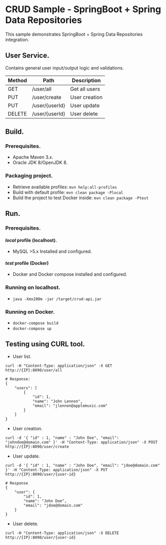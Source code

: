 # CRUD Sample - SpringBoot + Spring Data Repositories

This sample demonstrates SpringBoot + Spring Data Repositories integration.

## User Service.
Contains general user input/output logic and validations.

Method	| Path	| Description	
------------- | ------------------------- | ------------- |
GET	| /user/all	| Get all users	|
PUT	| /user/create	| User creation |
PUT	| /user/{userId}	| User update	|
DELETE	| /user/{userId}	| User delete	|

## Build.

### Prerequisites.
* Apache Maven 3.x.
* Oracle JDK 8/OpenJDK 8.

### Packaging project.
* Retrieve available profiles: `mvn help:all-profiles`
* Build with default profile: `mvn clean package -Plocal`
* Build the project to test Docker inside: `mvn clean package -Ptest`

## Run.

### Prerequisites.
#### *local* profile (localhost).
* MySQL >5.x Installed and configured.

#### *test* profile (Docker)
* Docker and Docker compose installed and configured.

### Running on localhost.
* `java -Xmx200m -jar /target/crud-api.jar`

### Running on Docker.
* `docker-compose build`
* `docker-compose up`

## Testing using CURL tool.
* User list.
```
curl -H "Content-Type: application/json" -X GET http://{IP}:8090/user/all

# Response:
{
    "users": [
        {
            "id": 1,
            "name": "John Lennon",
            "email": "jlennon@applemusic.com"
        }
    ]
}
```

* User creation.
```
curl -d '{ "id" : 1, "name" : "John Doe", "email": "johndoe@domain.com" }' -H "Content-Type: application/json" -X POST http://{IP}:8090/user/create
```

* User update.
```
curl -d '{ "id" : 1, "name" : "John Doe", "email": "jdoe@domain.com" }' -H "Content-Type: application/json" -X PUT http://{IP}:8090/user/{user-id}

# Response
{
    "user": {
        "id": 1,
        "name": "John Doe",
        "email": "jdoe@domain.com"
    }
}
```

* User delete.
```
curl -H "Content-Type: application/json" -X DELETE http://{IP}:8090/user/{user-id}
```
